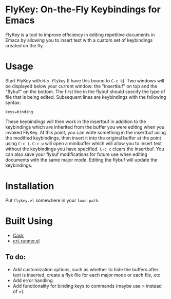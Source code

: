 # FlyKey: On-the-Fly Keybindings for Emacs

FlyKey is a tool to improve efficiency in editing repetitive documents
in Emacs by allowing you to insert text with a custom set of
keybindings created on the fly.

# Usage

Start FlyKey with `M-x flykey` (I have this bound to `C-c k`). Two
windows will be displayed below your current window: the "insertbuf"
on top and the "flybuf" on the bottom. The first line in the flybuf
should specify the type of file that is being edited. Subsequent lines
are keybindings with the following syntax:

`keys=binding`

These keybindings will then work in the insertbuf in addition to the
keybindings which are inherited from the buffer you were editing when
you invoked FlyKey. At this point, you can write something in the
insertbuf using the modified keybindings, then insert it into the
original buffer at the point using `C-c i`. `C-c w` will open a
minibuffer which will allow you to insert text without the keybindings
you have specified. `C-c c` clears the insertbuf. You can also save
your flybuf modifications for future use when editing documents with
the same major mode. Editing the flybuf will update the keybindings.

# Installation
Put `flykey.el` somewhere in your `load-path`.

# Built Using
* [Cask](https://cask.readthedocs.io/en/latest/)
* [ert-runner.el](https://github.com/rejeep/ert-runner.el)

## To do:
* Add customization options, such as whether to hide the buffers after
text is inserted, create a flyk file for each major mode or each file,
etc.
* Add error handling.
* Add functionality for binding keys to commands (maybe use > instead of =).
